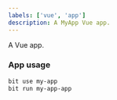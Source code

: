 ```yaml
---
labels: ['vue', 'app']
description: A MyApp Vue app.
---
```


A Vue app.

### App usage

```bash
bit use my-app
bit run my-app-app
```

